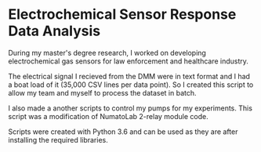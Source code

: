 # Electrochemical Sensor Response Data Analysis
During my master's degree research, I worked on developing electrochemical gas sensors for law enforcement and healthcare industry.

The electrical signal I recieved from the DMM were in text format and I had a boat load of it (35,000 CSV lines per data point). So I created this script to allow my team and myself to process the dataset in batch. 

I also made a another scripts to control my pumps for my experiments. This script was a modification of NumatoLab 2-relay module code.

Scripts were created with Python 3.6 and can be used as they are after installing the required libraries.
